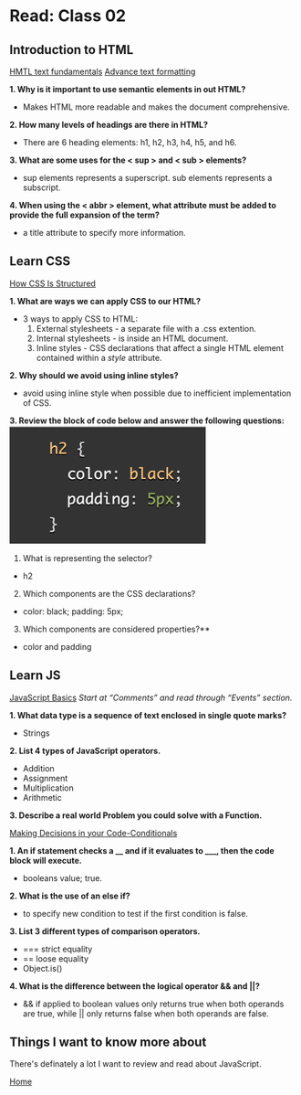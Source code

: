 # Read: Class 02

## Introduction to HTML

[HMTL text fundamentals](https://developer.mozilla.org/en-US/docs/Learn/HTML/Introduction_to_HTML/HTML_text_fundamentals)
[Advance text formatting](https://developer.mozilla.org/en-US/docs/Learn/HTML/Introduction_to_HTML/Advanced_text_formatting)

**1. Why is it important to use semantic elements in out HTML?**

- Makes HTML more readable and makes the document comprehensive.

**2. How many levels of headings are there in HTML?**

- There are 6 heading elements: h1, h2, h3, h4, h5, and h6. 

**3. What are some uses for the < sup > and < sub > elements?**

- sup elements represents a superscript. sub elements represents a subscript.

**4. When using the < abbr > element, what attribute must be added to provide the full expansion of the term?**

- a title attribute to specify more information.

## Learn CSS
[How CSS Is Structured](https://developer.mozilla.org/en-US/docs/Learn/CSS/First_steps/How_CSS_is_structured)

**1. What are ways we can apply CSS to our HTML?**

- 3 ways to apply CSS to HTML:
    1. External stylesheets - a separate file with a .css extention.
    2. Internal stylesheets - is inside an HTML document.
    3. Inline styles - CSS declarations that affect a single HTML element contained within a *style* attribute.

**2. Why should we avoid using inline styles?**

- avoid using inline style when possible due to inefficient implementation of CSS.

**3. Review the block of code below and answer the following questions:**
![codeimg](css3.png)

1. What is representing the selector?

- h2

2. Which components are the CSS declarations?

- color: black; padding: 5px;

3. Which components are considered properties?**

- color and padding

## Learn JS

[JavaScript Basics](https://developer.mozilla.org/en-US/docs/Learn/Getting_started_with_the_web/JavaScript_basics) *Start at “Comments” and read through “Events” section.*

**1. What data type is a sequence of text enclosed in single quote marks?**

- Strings

**2. List 4 types of JavaScript operators.**

- Addition
- Assignment
- Multiplication
- Arithmetic

**3. Describe a real world Problem you could solve with a Function.**

[Making Decisions in your Code-Conditionals](https://developer.mozilla.org/en-US/docs/Learn/JavaScript/Building_blocks/conditionals)

**1. An if statement checks a __ and if it evaluates to ___, then the code block will execute.**

- booleans value; true.

**2. What is the use of an else if?**

- to specify new condition to test if the first condition is false.

**3. List 3 different types of comparison operators.**

- === strict equality
- == loose equality
- Object.is()

**4. What is the difference between the logical operator && and ||?**

- && if applied to boolean values only returns true when both operands are true, while || only returns false when both operands are false.

## Things I want to know more about

There's definately a lot I want to review and read about JavaScript.

[Home](README.md)
